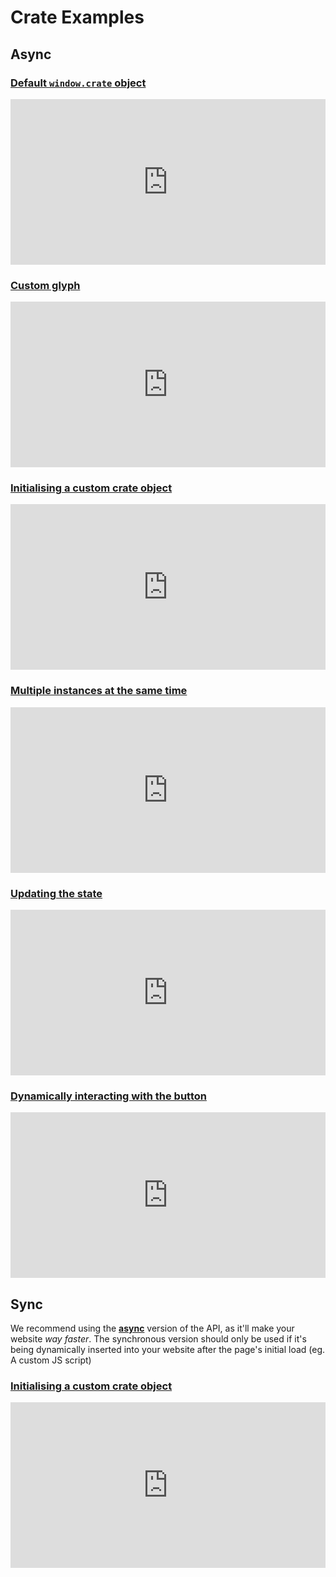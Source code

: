 # Crate Examples

## Async

### [Default `window.crate` object](https://codepen.io/advaith1/pen/xmXpeG)
<iframe height="265" style="width: 100%;" scrolling="no" title="Standard Crate" src="https://codepen.io/advaith1/embed/xmXpeG?height=265&theme-id=dark&default-tab=html,result" frameborder="no" allowtransparency="true" allowfullscreen="true" loading="lazy">
  See the Pen <a href='https://codepen.io/advaith1/pen/xmXpeG'>Standard Crate</a> by Advaith
  (<a href='https://codepen.io/advaith1'>@advaith1</a>) on <a href='https://codepen.io'>CodePen</a>.
</iframe>

### [Custom glyph](https://codepen.io/advaith1/pen/dyMOOjb)
<iframe height="265" style="width: 100%;" scrolling="no" title="Crate with Glyph" src="https://codepen.io/advaith1/embed/preview/dyMOOjb?height=265&theme-id=dark&default-tab=html,result" frameborder="no" loading="lazy" allowtransparency="true" allowfullscreen="true">
  See the Pen <a href='https://codepen.io/advaith1/pen/dyMOOjb'>Crate with Glyph</a> by Advaith
  (<a href='https://codepen.io/advaith1'>@advaith1</a>) on <a href='https://codepen.io'>CodePen</a>.
</iframe>

### [Initialising a custom crate object](https://codepen.io/advaith1/pen/MZErRx)
<iframe height="265" style="width: 100%;" scrolling="no" title="Custom crate object" src="https://codepen.io/advaith1/embed/MZErRx?height=265&theme-id=dark&default-tab=html,result" frameborder="no" allowtransparency="true" allowfullscreen="true" loading="lazy">
  See the Pen <a href='https://codepen.io/advaith1/pen/MZErRx'>Custom crate object</a> by Advaith
  (<a href='https://codepen.io/advaith1'>@advaith1</a>) on <a href='https://codepen.io'>CodePen</a>.
</iframe>

### [Multiple instances at the same time](https://codepen.io/advaith1/pen/oJGpRz)
<iframe height="265" style="width: 100%;" scrolling="no" title="Multiple crate instances" src="https://codepen.io/advaith1/embed/oJGpRz?height=265&theme-id=dark&default-tab=html,result" frameborder="no" allowtransparency="true" allowfullscreen="true" loading="lazy">
  See the Pen <a href='https://codepen.io/advaith1/pen/oJGpRz'>Multiple crate instances</a> by Advaith
  (<a href='https://codepen.io/advaith1'>@advaith1</a>) on <a href='https://codepen.io'>CodePen</a>.
</iframe>

### [Updating the state](https://codepen.io/advaith1/pen/jXGYoQ)
<iframe height="265" style="width: 100%;" scrolling="no" title="Updating crate state" src="https://codepen.io/advaith1/embed/jXGYoQ?height=265&theme-id=dark&default-tab=html,result" frameborder="no" allowtransparency="true" allowfullscreen="true" loading="lazy">
  See the Pen <a href='https://codepen.io/advaith1/pen/jXGYoQ'>Updating crate state</a> by Advaith
  (<a href='https://codepen.io/advaith1'>@advaith1</a>) on <a href='https://codepen.io'>CodePen</a>.
</iframe>

### [Dynamically interacting with the button](https://codepen.io/advaith1/pen/oJGEvY)
<iframe height="265" style="width: 100%;" scrolling="no" title="Dynamically interacting with crate" src="https://codepen.io/advaith1/embed/oJGEvY?height=265&theme-id=dark&default-tab=html,result" frameborder="no" allowtransparency="true" allowfullscreen="true" loading="lazy">
  See the Pen <a href='https://codepen.io/advaith1/pen/oJGEvY'>Dynamically interacting with crate</a> by Advaith
  (<a href='https://codepen.io/advaith1'>@advaith1</a>) on <a href='https://codepen.io'>CodePen</a>.
</iframe>

## Sync
We recommend using the **[async](#async)** version of the API, as it'll make your website *way faster*. The synchronous version should only be used if it's being dynamically inserted into your website after the page's initial load (eg. A custom JS script)

### [Initialising a custom crate object](https://codepen.io/advaith1/pen/OrxQLv)
<iframe height="265" style="width: 100%;" scrolling="no" title="Sync crate" src="https://codepen.io/advaith1/embed/OrxQLv?height=265&theme-id=dark&default-tab=html,result" frameborder="no" allowtransparency="true" allowfullscreen="true" loading="lazy">
  See the Pen <a href='https://codepen.io/advaith1/pen/OrxQLv'>Sync crate</a> by Advaith
  (<a href='https://codepen.io/advaith1'>@advaith1</a>) on <a href='https://codepen.io'>CodePen</a>.
</iframe>
